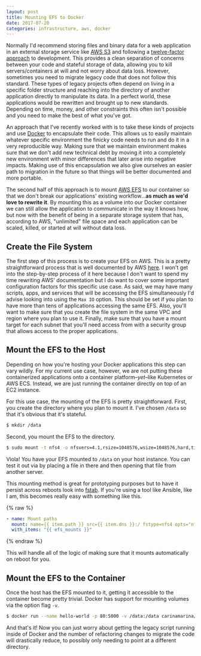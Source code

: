 ```yaml
---
layout: post
title: Mounting EFS to Docker
date: 2017-07-20
categories: infrastructure, aws, docker
---
```


Normally I'd recommend storing files and binary data for a web application in an external storage service like [AWS S3](http://docs.aws.amazon.com/AmazonS3/latest/dev/Welcome.html) and following a [twelve-factor approach](https://12factor.net/) to development.
This provides a clean separation of concerns between your code and stateful storage of data, allowing you to kill servers/containers at will and not worry about data loss.
However, sometimes you need to migrate legacy code that does not follow this standard.
These types of legacy projects often depend on living in a specific folder structure and reaching into the directory of another application directly to manipulate its data.
In a perfect world, these applications would be rewritten and brought up to new standards.
Depending on time, money, and other constraints this often isn't possible and you need to make the best of what you've got.

An approach that I've recently worked with is to take these kinds of projects and use [Docker](https://docs.docker.com/) to encapsulate their code.
This allows us to easily maintain whatever specific environment the finicky code needs to run and do it in a very reproducible way.
Making sure that we maintain environment makes sure that we don't add new technical debt by moving it into a completely new environment with minor differences that later arise into negative impacts.
Making use of this encapsulation we also give ourselves an easier path to migration in the future so that things will be better documented and more portable.

The second half of this approach is to mount [AWS EFS](https://aws.amazon.com/documentation/efs/) to our container so that we don't break our applications' existing workflow...**as much as we'd love to rewrite it**.
By mounting this as a volume into our Docker container we can still allow the application to communicate in the way it knows how, but now with the benefit of being in a separate storage system that has, according to AWS, "unlimited" file space and each application can be scaled, killed, or started at will without data loss.

## Create the File System
The first step of this process is to create your EFS on AWS.
This is a pretty straightforward process that is well documented by AWS [here](http://docs.aws.amazon.com/efs/latest/ug/wt1-getting-started.html).
I won't get into the step-by-step process of it here because I don't want to spend my time rewriting AWS' documentation but I do want to cover some important configuration factors for this specific use case.
As said, we may have many scripts, apps, and services that will be accessing the EFS simultaneously I'd advise looking into using the `Max IO` option.
This should be set if you plan to have more than tens of applications accessing the same EFS.
Also, you'll want to make sure that you create the file system in the same VPC and region where you plan to use it.
Finally, make sure that you have a mount target for each subnet that you'll need access from with a security group that allows access to the proper applications.

## Mount the EFS to the Host
Depending on how you're hosting your Docker applications this step can vary wildly.
For my current use case, however, we are not putting these containerized applications onto a container platform–*yet*–like Kubernetes or AWS ECS.
Instead, we are just running the container directly on top of an EC2 instance.

For this use case, the mounting of the EFS is pretty straightforward.
First, you create the directory where you plan to mount it.
I've chosen `/data` so that it's obvious that it's stateful.

```bash
$ mkdir /data
```

Second, you mount the EFS to the directory.

```bash
$ sudo mount -t nfs4 -o nfsvers=4.1,rsize=1048576,wsize=1048576,hard,timeo=600,retrans=2 MOUNT_TARGET_DNS:/ /data
```

Viola!
You have your EFS mounted to `/data` on your host instance.
You can test it out via by placing a file in there and then opening that file from another server.

This mounting method is great for prototyping purposes but to have it persist across reboots look into [fstab](http://docs.aws.amazon.com/efs/latest/ug/mount-fs-auto-mount-onreboot.html).
If you're using a tool like Ansible, like I am, this becomes really easy with something like this.

{% raw %}
```yaml
- name: Mount paths
  mount: name={{ item.path }} src={{ item.dns }}:/ fstype=nfs4 opts="nfsvers=4.1" state=mounted
  with_items: "{{ efs_mounts }}"
```
{% endraw %}

This will handle all of the logic of making sure that it mounts automatically on reboot for you.

## Mount the EFS to the Container
Once the host has the EFS mounted to it, getting it accessible to the container become pretty trivial.
Docker has support for mounting volumes via the option flag `-v`.

```bash
$ docker run --name hello-world -p 80:5000 -v /data:/data carinamarina/hello-world-app
```

And that's it!
Now you can just worry about getting the legacy script running inside of Docker and the number of refactoring changes to migrate the code will drastically reduce, to possibly only needing to point at a different directory.
